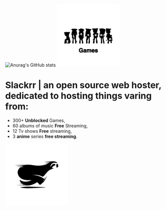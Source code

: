 ![Anurag's GitHub stats](https://github-readme-stats.vercel.app/api?username=ublockedslackrr&show_icons=true&theme=dracula)
[![games logo](https://github.com/ublockedslackrr/ublockedslackrr/blob/main/1.png?raw=true)](https://ublockedslackrr.github.io/Games.html)

# Slackrr | an open source web hoster, dedicated to hosting things varing from:
- 300+ **Unblocked** Games,
- 60 albums of music **Free** Streaming,
- 12 Tv shows **Free** streaming,
- 3 **anime** series **free streaming**.

![slackrr logo](https://github.com/ublockedslackrr/ublockedslackrr/blob/main/2.png?raw=true)
